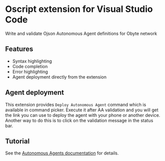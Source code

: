 # Oscript extension for Visual Studio Code

Write and validate Ojson Autonomous Agent definitions for Obyte network

## Features
* Syntax highlighting
* Code completion
* Error highlighting
* Agent deployment directly from the extension

## Agent deployment
This extension provides `Deploy Autonomous Agent` command which is available in command picker.
Execute it after AA validation and you will get the link you can use to deploy the agent with your phone or another device.
Another way to do this is to click on the validation message in the status bar.

## Tutorial
See the [Autonomous Agents documentation](https://developer.obyte.org/autonomous-agents) for details.
